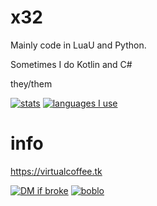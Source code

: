 # x32

Mainly code in LuaU and Python.

Sometimes I do Kotlin and C#

they/them

[![stats](https://github-readme-stats.vercel.app/api?username=problematic-scripter&theme=tokyonight)](https://github.com/anuraghazra/github-readme-stats)
[![languages I use](https://github-readme-stats.vercel.app/api/top-langs/?username=problematic-scripter&theme=tokyonight)](https://github.com/anuraghazra/github-readme-stats)

# info
https://virtualcoffee.tk

[![DM if broke](https://img.shields.io/badge/arm8086%238380-blueviolet?logo=discord&logoColor=white)](https://discordapp.com/users/686327998441324559)
[![boblo](https://img.shields.io/badge/X32Gex5-maroon?logo=roblox&logoColor=white)](https://www.roblox.com/users/1153121552/profile)
